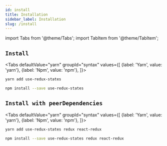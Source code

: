 ```yaml
---
id: install
title: Installation
sidebar_label: Installation
slug: /install
---
```


import Tabs from '@theme/Tabs';
import TabItem from '@theme/TabItem';

## `Install`

<Tabs defaultValue="yarn" groupId="syntax" values={[
  {label: 'Yarn', value: 'yarn'},
  {label: 'Npm', value: 'npm'},
]}>
  <TabItem value="yarn">

  ```bash
  yarn add use-redux-states
  ```

  </TabItem>

  <TabItem value="npm">

  ```bash
  npm install --save use-redux-states
  ```

  </TabItem>
</Tabs>

## `Install with peerDependencies`

<Tabs defaultValue="yarn"  groupId="syntax" values={[
  {label: 'Yarn', value: 'yarn'},
  {label: 'Npm', value: 'npm'},
]}>
  <TabItem value="yarn">

  ```bash
  yarn add use-redux-states redux react-redux
  ```

  </TabItem>

  <TabItem value="npm">

  ```bash
  npm install --save use-redux-states redux react-redux
  ```

  </TabItem>
</Tabs>
